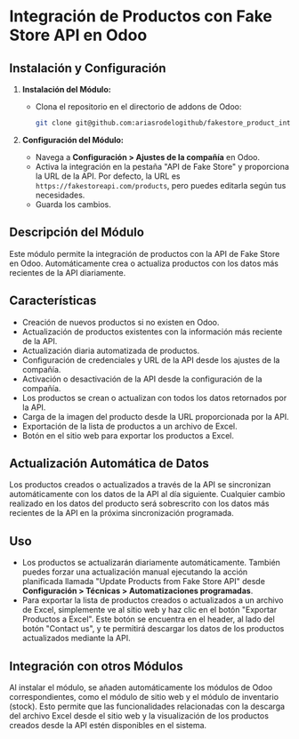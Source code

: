 # Integración de Productos con Fake Store API en Odoo

## Instalación y Configuración

1. **Instalación del Módulo:**
   - Clona el repositorio en el directorio de addons de Odoo:
     ```bash
     git clone git@github.com:ariasrodelogithub/fakestore_product_integration.git
     ```

2. **Configuración del Módulo:**
   - Navega a **Configuración > Ajustes de la compañía** en Odoo.
   - Activa la integración en la pestaña "API de Fake Store" y proporciona la URL de la API. Por defecto, la URL es `https://fakestoreapi.com/products`, pero puedes editarla según tus necesidades.
   - Guarda los cambios.

## Descripción del Módulo

Este módulo permite la integración de productos con la API de Fake Store en Odoo. Automáticamente crea o actualiza productos con los datos más recientes de la API diariamente.

## Características

- Creación de nuevos productos si no existen en Odoo.
- Actualización de productos existentes con la información más reciente de la API.
- Actualización diaria automatizada de productos.
- Configuración de credenciales y URL de la API desde los ajustes de la compañía.
- Activación o desactivación de la API desde la configuración de la compañía.
- Los productos se crean o actualizan con todos los datos retornados por la API.
- Carga de la imagen del producto desde la URL proporcionada por la API.
- Exportación de la lista de productos a un archivo de Excel.
- Botón en el sitio web para exportar los productos a Excel.

## Actualización Automática de Datos

Los productos creados o actualizados a través de la API se sincronizan automáticamente con los datos de la API al día siguiente. Cualquier cambio realizado en los datos del producto será sobrescrito con los datos más recientes de la API en la próxima sincronización programada.

## Uso

- Los productos se actualizarán diariamente automáticamente. También puedes forzar una actualización manual ejecutando la acción planificada llamada "Update Products from Fake Store API" desde **Configuración > Técnicas > Automatizaciones programadas**.
- Para exportar la lista de productos creados o actualizados a un archivo de Excel, simplemente ve al sitio web y haz clic en el botón "Exportar Productos a Excel". Este botón se encuentra en el header, al lado del botón "Contact us", y te permitirá descargar los datos de los productos actualizados mediante la API.

## Integración con otros Módulos

Al instalar el módulo, se añaden automáticamente los módulos de Odoo correspondientes, como el módulo de sitio web y el módulo de inventario (stock). Esto permite que las funcionalidades relacionadas con la descarga del archivo Excel desde el sitio web y la visualización de los productos creados desde la API estén disponibles en el sistema.

